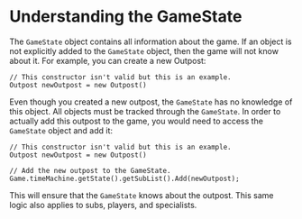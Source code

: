 ﻿# Understanding the GameState

The `GameState` object contains all information about the game. If an object is not explicitly added to the `GameState`
object, then the game will not know about it. For example, you can create a new Outpost:
```
// This constructor isn't valid but this is an example.
Outpost newOutpost = new Outpost()
```

Even though you created a new outpost, the `GameState` has no knowledge of this object. All objects must be tracked
through the `GameState`. In order to actually add this outpost to the game, you would need to access the `GameState`
object and add it:

```
// This constructor isn't valid but this is an example.
Outpost newOutpost = new Outpost()

// Add the new outpost to the GameState.
Game.timeMachine.getState().getSubList().Add(newOutpost);
```

This will ensure that the `GameState` knows about the outpost. This same logic also applies to subs, players,
and specialists.